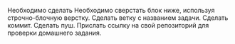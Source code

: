 Необходимо сделать
Необходимо сверстать блок ниже, используя строчно-блочную верстку. Сделать ветку с названием задачи. Сделать коммит. Сделать пуш. Прислать ссылку на свой репозиторий для проверки домашнего задания.

